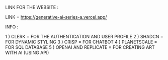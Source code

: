 LINK FOR THE WEBSITE :

LINK = https://generative-ai-series-a.vercel.app/


INFO :

1 ) CLERK = FOR THE AUTHENTICATION AND USER PROFILE
2 ) SHADCN = FOR DYNAMIC STYLING
3 ) CRISP = FOR CHATBOT
4 ) PLANETSCALE = FOR SQL DATABASE
5 ) OPENAI AND REPLICATE = FOR CREATING ART WITH AI (USING API)